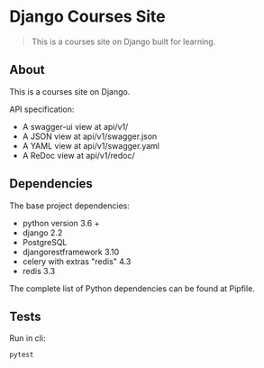# Django Courses Site
> This is a courses site on Django built for learning.


## About
This is a courses site on Django.

API specification:
- A swagger-ui view at api/v1/
- A JSON view at api/v1/swagger.json
- A YAML view at api/v1/swagger.yaml
- A ReDoc view at api/v1/redoc/


## Dependencies
The base project dependencies:

- python version 3.6 +
- django 2.2
- PostgreSQL 
- djangorestframework 3.10
- celery  with extras "redis" 4.3
- redis 3.3

The complete list of Python dependencies can be found at Pipfile.

## Tests
Run in cli:
```python
pytest
```

